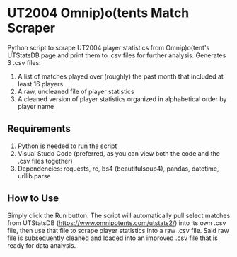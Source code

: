 # UT2004 Omnip)o(tents Match Scraper
Python script to scrape UT2004 player statistics from Omnip)o(tent's UTStatsDB page and print them to .csv files for further analysis. Generates 3 .csv files:

1. A list of matches played over (roughly) the past month that included at least 16 players
2. A raw, uncleaned file of player statistics
3. A cleaned version of player statistics organized in alphabetical order by player name

## Requirements

1. Python is needed to run the script
2. Visual Studo Code (preferred, as you can view both the code and the .csv files together)
3. Dependencies:
     requests, re, bs4 (beautifulsoup4), pandas, datetime, urllib.parse

## How to Use

Simply click the Run button. The script will automatically pull select matches from UTStatsDB (https://www.omnipotents.com/utstats2/) into its own .csv file, then use that file to scrape player statistics into a raw .csv file. Said raw file is subsequently cleaned and loaded into an improved .csv file that is ready for data analysis.
